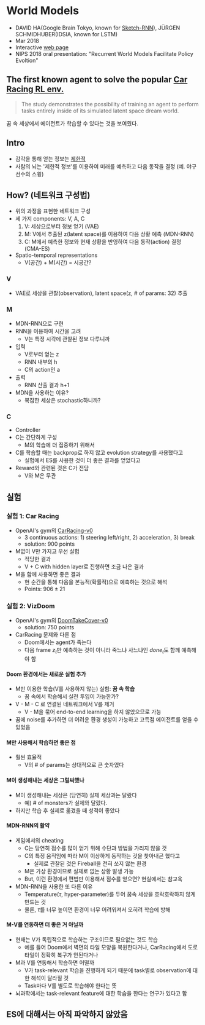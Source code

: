 # World Models

- DAVID HA(Google Brain Tokyo, known for [Sketch-RNN](https://magenta.tensorflow.org/assets/sketch_rnn_demo/index.html)), JÜRGEN SCHMIDHUBER(IDSIA, known for LSTM)
- Mar 2018
- Interactive [web page](https://worldmodels.github.io/)
- NIPS 2018 oral presentation: "Recurrent World Models Facilitate Policy Evoltion"

## The first known agent to solve the popular [Car Racing RL env.](https://gym.openai.com/envs/CarRacing-v0/)

> The study demonstrates the possibility of training an agent to perform tasks entirely inside of its simulated latent space dream world.

꿈 속 세상에서 에이전트가 학습할 수 있다는 것을 보여줬다.

## Intro

- 감각을 통해 얻는 정보는 [제한적](https://twitter.com/hardmaru/status/1103320787073859584?s=20)
- 사람의 뇌는 '제한적 정보'를 이용하여 미래를 예측하고 다음 동작을 결정 (예. 야구선수의 스윙)

## How? (네트워크 구성법)

- 위의 과정을 표현한 네트워크 구성
- 세 가지 components: V, A, C
  1. V: 세상으로부터 정보 얻기 (VAE)
  2. M: V에서 추출된 z(latent space)를 이용하여 다음 상황 예측 (MDN-RNN)
  3. C: M에서 예측한 정보와 현재 상황을 반영하여 다음 동작(action) 결정 (CMA-ES)
- Spatio-temporal representations
  - V(공간) + M(시간) = 시공간?

### V

- VAE로 세상을 관찰(observation), latent space(z, # of params: 32) 추출

### M

- MDN-RNN으로 구현
- RNN을 이용하여 시간을 고려
  - V는 특정 시각에 관찰된 정보 다루니까
- 입력
  - V로부터 얻는 z
  - RNN 내부의 h
  - C의 action인 a
- 출력
  - RNN 산출 결과 h+1
- MDN을 사용하는 이유?
  - 복잡한 세상은 stochastic하니까?

### C

- Controller
- C는 간단하게 구성
  - M의 학습에 더 집중하기 위해서
- C를 학습할 때는 backprop로 하지 않고 evolution strategy를 사용했다고
  - 실험에서 ES를 사용한 것이 더 좋은 결과를 얻었다고
- Reward와 관련된 것은 C가 전담
  - V와 M은 무관 

## 실험

### 실험 1: Car Racing

- OpenAI's gym의 [CarRacing-v0](https://gym.openai.com/envs/CarRacing-v0/)
  - 3 continuous actions: 1) steering left/right, 2) acceleration, 3) break
  - solution: 900 points
- M없이 V만 가지고 우선 실험
  - 적당한 결과
  - V + C with hidden layer로 진행하면 조금 나은 결과
- M을 함께 사용하면 좋은 결과
  - 현 순간을 통해 다음을 본능적(확률적)으로 예측하는 것으로 해석
  - Points: $906 \pm 21$

### 실험 2: VizDoom

- OpenAI's gym의 [DoomTakeCover-v0](https://gym.openai.com/envs/DoomTakeCover-v0/)
  - solution: 750 points
- CarRacing 문제와 다른 점
  - Doom에서는 agent가 죽는다
  - 다음 frame $z_{t}$만 예측하는 것이 아니라 죽느냐 사느냐인 $done_{t}$도 함께 예측해야 함

#### Doom 환경에서는 새로운 실험 추가

- M만 이용한 학습(V를 사용하지 않는) 실험: **꿈 속 학습**
  - 꿈 속에서 학습해서 실전 투입이 가능한가?
- V - M - C 로 연결된 네트워크에서 V를 제거
  - V - M을 묶어 end-to-end learning을 하지 않았으므로 가능
- 꿈에 noise를 추가하면 더 어려운 환경 생성이 가능하고 고득점 에이전트를 얻을 수 있었음

#### M만 사용해서 학습하면 좋은 점

- 훨씬 효율적
  - V의 # of params는 상대적으로 큰 숫자였다

#### M이 생성해내는 세상은 그럴싸했나

- M이 생성해내는 세상은 (당연히) 실제 세상과는 달랐다
  - 예) # of monsters가 실제와 달랐다.
- 하지만 학습 후 실제로 옮겼을 때 성적이 좋았다

#### MDN-RNN의 활약

- 게임에서의 cheating
  - C는 당연히 점수를 많이 얻기 위해 수단과 방법을 가리지 않을 것
  - C의 특정 움직임에 따라 M이 이상하게 동작하는 것을 찾아내곤 했다고
    - 실제로 관찰된 것은 Fireball을 전혀 쏘지 않는 환경
  - M은 가상 환경이므로 실제로 없는 상황 발생 가능
  - But, 이런 환경에서 편법만 이용해서 점수를 얻으면? 현실에서는 참교육
- MDN-RNN을 사용한 또 다른 이유
  - Temperature($\tau$, hyper-parameter)를 두어 꿈속 세상을 호락호락하지 않게 만드는 것
  - 물론, $\tau$를 너무 높이면 환경이 너무 어려워져서 오히려 학습에 방해

#### M-V를 연동하면 더 좋은 거 아닐까

- 현재는 V가 독립적으로 학습하는 구조이므로 필요없는 것도 학습
  - 예를 들어 Doom에서 벽면의 타일 모양을 복원한다거나, CarRacing에서 도로 타일이 정확히 복구가 안된다거나
- M과 V를 연동해서 학습하면 어떨까
  - V가 task-relevant 학습을 진행하게 되기 때문에 task별로 observation에 대한 해석이 달라질 것
  - Task마다 V를 별도로 학습해야 한다는 뜻
- 뇌과학에서는 task-relevant feature에 대한 학습을 한다는 연구가 있다고 함

## ES에 대해서는 아직 파악하지 않았음
